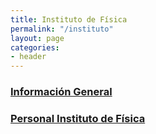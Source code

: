 ```yaml
---
title: Instituto de Física
permalink: "/instituto"
layout: page
categories:
- header
---
```

### [Información General](files/general-info)

### [Personal Instituto de Física](personal/personal)



